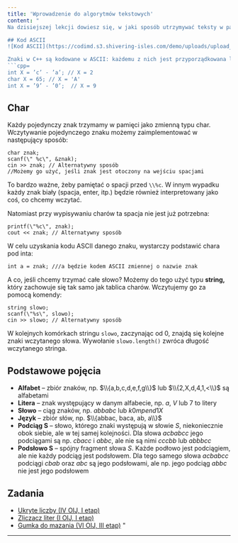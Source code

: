 ```yaml
---
title: 'Wprowadzenie do algorytmów tekstowych'
content: "
Na dzisiejszej lekcji dowiesz się, w jaki sposób utrzymywać teksty w pamięci komputera oraz poznasz definicje kilku ważnych pojęć.

## Kod ASCII
![Kod ASCII](https://codimd.s3.shivering-isles.com/demo/uploads/upload_fce83cbe38054a916651f6aa894bc618.png)

Znaki w C++ są kodowane w ASCII: każdemu z nich jest przyporządkowana liczba z przedziału od $0$ do $255.$ Dzięki temu mamy możliwość odejmowania i dodawania znaków. Na przykład:
```cpp=
int X = ’c’ - ’a’; // X = 2
char X = 65; // X = 'A'
int X = ’9’ - ’0’;  // X = 9
```

## Char
Każdy pojedynczy znak trzymamy w pamięci jako zmienną typu char. Wczytywanie pojedynczego znaku możemy zaimplementować w następujący sposób:
```cpp=
char znak;
scanf(\" %c\", &znak);
cin >> znak; // Alternatywny sposób
//Możemy go użyć, jeśli znak jest otoczony na wejściu spacjami
```
To bardzo ważne, żeby pamiętać o spacji przed ```\\%c```. W innym wypadku każdy znak biały (spacja, enter, itp.) będzie również interpretowany jako coś, co chcemy wczytać.

Natomiast przy wypisywaniu charów ta spacja nie jest już potrzebna:

```cpp=
printf(\"%c\", znak);
cout << znak; // Alternatywny sposób
```

W celu uzyskania kodu ASCII danego znaku, wystarczy podstawić chara pod inta:

```cpp=
int a = znak; ///a będzie kodem ASCII zmiennej o nazwie znak
```

A co, jeśli chcemy trzymać całe słowo? Możemy do tego użyć typu <b>string,</b> który zachowuje się tak samo jak tablica charów. Wczytujemy go za pomocą komendy:

```cpp=
string slowo;
scanf(\"%s\", slowo);
cin >> slowo; // Alternatywny sposób
```

W kolejnych komórkach stringu ```slowo```, zaczynając od 0, znajdą się kolejne znaki wczytanego słowa. Wywołanie ```slowo.length()``` zwróca długość wczytanego stringa.

## Podstawowe pojęcia
- <b>Alfabet</b> – zbiór znaków, np. $\\{a,b,c,d,e,f,g\\}$ lub $\\{2,X,d,4,1,<\\}$ są alfabetami
- <b>Litera</b> – znak występujący w danym alfabecie, np. $a,$ $V$ lub $7$ to litery
- <b>Słowo</b> – ciąg znaków, np. $abbabc$ lub $k0mpend1X$
- <b>Język</b> – zbiór słów, np. $\\{abbac, baca, ab, a\\}$
- <b>Podciąg S</b> – słowo, którego znaki występują w słowie $S,$ niekoniecznie obok siebie, ale w tej samej kolejności. Dla słowa $acbabcc$ jego podciągami są np. $cbacc$ i $abbc,$ ale nie są nimi $cccbb$ lub $abbbcc$
- <b>Podsłowo S</b> – spójny fragment słowa $S.$ Każde podłowo jest podciągiem, ale nie każdy podciąg jest podsłowem. Dla tego samego słowa $acbabcc$ podciągi $cbab$ oraz $abc$ są jego podsłowami, ale np. jego podciąg $abbc$ nie jest jego podsłowem

## Zadania
- [Ukryte liczby (IV OIJ, I etap)](https://szkopul.edu.pl/problemset/problem/B1hVIHVRAPsK9SZewqg_b014/site/?key=statement)
- [Zliczacz liter (I OIJ, I etap)](https://szkopul.edu.pl/problemset/problem/y4Yh2h48DQKL4dOEQ8smdTSL/site/?key=statement)
- [Gumka do mazania (VI OIJ, III etap)](https://szkopul.edu.pl/problemset/problem/CNrWfGt3eL5nu1HJ_Og05_v4/site/?key=statement)
"
---
```


